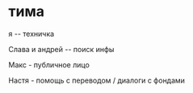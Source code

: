 # тима

я -- техничка

Слава и андрей -- поиск инфы

Макс - публичное лицо

Настя - помощь с переводом / диалоги с фондами
